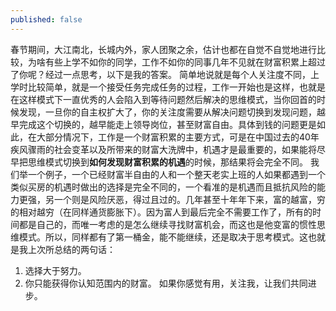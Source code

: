 ```yaml
---
published: false
---
```

春节期间，大江南北，长城内外，家人团聚之余，估计也都在自觉不自觉地进行比较，为啥有些上学不如你的同学，工作不如你的同事几年不见就在财富积累上超过了你呢？经过一点思考，以下是我的答案。
简单地说就是每个人关注度不同，上学时比较简单，就是一个接受任务完成任务的过程，工作一开始也是这样，也就是在这样模式下一直优秀的人会陷入到等待问题然后解决的思维模式，当你回首的时候发现，一旦你的自主权扩大了，你的关注度需要从解决问题切换到发现问题，越早完成这个切换的，越早能走上领导岗位，甚至财富自由。具体到钱的问题更是如此，在大部分情况下，工作是一个财富积累的主要方式，可是在中国过去的40年疾风骤雨的社会变革以及所带来的财富大洗牌中，机遇才是最重要的，如果能将尽早把思维模式切换到**如何发现财富积累的机遇**的时候，那结果将会完全不同。
我们举一个例子，一个已经财富半自由的人和一个整天老实上班的人如果都遇到一个类似买房的机遇时做出的选择是完全不同的，一个看准的是机遇而且抵抗风险的能力更强，另一个则是风险厌恶，得过且过的。几年甚至十年年下来，富的越富，穷的相对越穷（在同样通货膨胀下）。因为富人到最后完全不需要工作了，所有的时间都是自己的，而唯一考虑的是怎么继续寻找财富机会，而这也是他变富的惯性思维模式。所以，同样都有了第一桶金，能不能继续，还是取决于思考模式。这也就是我上次所总结的两句话：
1. 选择大于努力。
2. 你只能获得你认知范围内的财富。
如果你感觉有用，关注我，让我们共同进步。